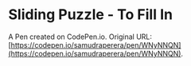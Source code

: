 # Sliding Puzzle - To Fill In

A Pen created on CodePen.io. Original URL: [https://codepen.io/samudraperera/pen/WNyNNQN](https://codepen.io/samudraperera/pen/WNyNNQN).

